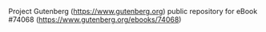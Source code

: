 Project Gutenberg (https://www.gutenberg.org) public repository for eBook #74068 (https://www.gutenberg.org/ebooks/74068)
